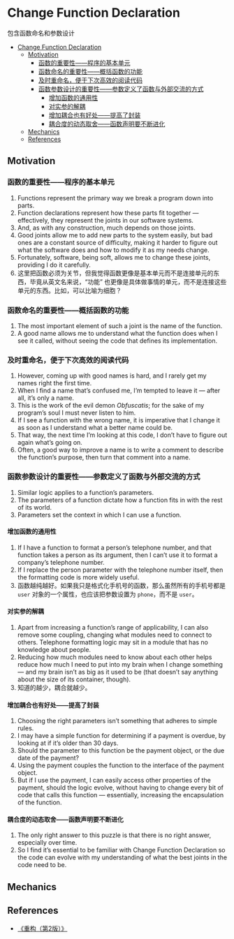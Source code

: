 # Change Function Declaration

包含函数命名和参数设计


<!-- TOC -->

- [Change Function Declaration](#change-function-declaration)
    - [Motivation](#motivation)
        - [函数的重要性——程序的基本单元](#函数的重要性程序的基本单元)
        - [函数命名的重要性——概括函数的功能](#函数命名的重要性概括函数的功能)
        - [及时重命名，便于下次高效的阅读代码](#及时重命名便于下次高效的阅读代码)
        - [函数参数设计的重要性——参数定义了函数与外部交流的方式](#函数参数设计的重要性参数定义了函数与外部交流的方式)
            - [增加函数的通用性](#增加函数的通用性)
            - [对实参的解耦](#对实参的解耦)
            - [增加耦合也有好处——提高了封装](#增加耦合也有好处提高了封装)
            - [耦合度的动态取舍——函数声明要不断进化](#耦合度的动态取舍函数声明要不断进化)
    - [Mechanics](#mechanics)
    - [References](#references)

<!-- /TOC -->


## Motivation
### 函数的重要性——程序的基本单元
1. Functions represent the primary way we break a program down into parts. 
2. Function declarations represent how these parts fit together — effectively, they represent the joints in our software systems. 
3. And, as with any construction, much depends on those joints. 
4. Good joints allow me to add new parts to the system easily, but bad ones are a constant source of difficulty, making it harder to figure out what the software does and how to modify it as my needs change. 
5. Fortunately, software, being soft, allows me to change these joints, providing I do it carefully.
6. 这里把函数必须为关节，但我觉得函数更像是基本单元而不是连接单元的东西，毕竟从英文名来说，“功能” 也更像是具体做事情的单元，而不是连接这些单元的东西。比如，可以比喻为细胞？

### 函数命名的重要性——概括函数的功能
1. The most important element of such a joint is the name of the function. 
2. A good name allows me to understand what the function does when I see it called, without seeing the code that defines its implementation. 

### 及时重命名，便于下次高效的阅读代码
1. However, coming up with good names is hard, and I rarely get my names right the first time. 
2. When I find a name that’s confused me, I’m tempted to leave it — after all, it’s only a name. 
3. This is the work of the evil demon *Obfuscatis*; for the sake of my program’s soul I must never listen to him. 
4. If I see a function with the wrong name, it is imperative that I change it as soon as I understand what a better name could be. 
5. That way, the next time I’m looking at this code, I don’t have to figure out again what’s going on. 
6. Often, a good way to improve a name is to write a comment to describe the function’s purpose, then turn that comment into a name.

### 函数参数设计的重要性——参数定义了函数与外部交流的方式
1. Similar logic applies to a function’s parameters. 
2. The parameters of a function dictate how a function fits in with the rest of its world. 
3. Parameters set the context in which I can use a function. 

#### 增加函数的通用性
1. If I have a function to format a person’s telephone number, and that function takes a person as its argument, then I can’t use it to format a company’s telephone number. 
2. If I replace the person parameter with the telephone number itself, then the formatting code is more widely useful.
3. 函数越纯越好。如果我只是格式化手机号的函数，那么虽然所有的手机号都是 `user` 对象的一个属性，也应该把参数设置为 `phone`，而不是 `user`。

#### 对实参的解耦
1. Apart from increasing a function’s range of applicability, I can also remove some coupling, changing what modules need to connect to others. Telephone formatting logic may sit in a module that has no knowledge about people. 
2. Reducing how much modules need to know about each other helps reduce how much I need to put into my brain
when I change something — and my brain isn’t as big as it used to be (that doesn’t say anything about the size of its container, though).
3. 知道的越少，耦合就越少。

#### 增加耦合也有好处——提高了封装
1. Choosing the right parameters isn’t something that adheres to simple rules. 
2. I may have a simple function for determining if a payment is overdue, by looking at if it’s older
than 30 days. 
3. Should the parameter to this function be the payment object, or the due date of the payment? 
4. Using the payment couples the function to the interface of the payment object. 
5. But if I use the payment, I can easily access other properties of the payment, should the logic evolve, without having to change every bit of code that calls this function — essentially, increasing the encapsulation of the function.

#### 耦合度的动态取舍——函数声明要不断进化
1. The only right answer to this puzzle is that there is no right answer, especially over time. 
2. So I find it’s essential to be familiar with Change Function Declaration so the code can evolve with my understanding of what the best joints in the code need to be.


## Mechanics


## References
* [《重构（第2版）》](https://book.douban.com/subject/33400354/)
